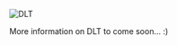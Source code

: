 ![DLT](https://user-images.githubusercontent.com/87288985/125479717-7db2eeae-4b83-4153-af9b-a8a3aee0bf6a.png)


More information on DLT to come soon... :)

